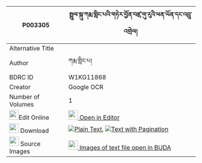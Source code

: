 |P003305|སྤྲུལ་སྐུ་ཀརྨ་གླིང་པའི་གཏེར་བྱོན་བཛྲ་གུ་རུའི་ཕན་ཡོན་དང་འབྲུ་འགྲེལ། 
| --- | --- 
|Alternative Title |
|Author| ཀརྨ་གླིང་པ།
|BDRC ID | W1KG11868
|Creator | Google OCR
|Number of Volumes| 1
|<img width="25" src="https://img.icons8.com/color/25/000000/edit-property.png">Edit Online| [<img width="25" src="https://avatars.githubusercontent.com/u/45091458?s=200&v=4"> Open in Editor](http://editor.openpecha.org/P003305)
|<img width="25" src="https://img.icons8.com/fluent/48/000000/download-2.png"/>  Download | [![](https://img.icons8.com/color/20/000000/txt.png)Plain Text](https://github.com/Openpecha/P003305/releases/download/v1/tulku_karma_lingpa_i_ter_jon_b_plain_P003305.zip), [![](https://img.icons8.com/color/20/000000/txt.png)Text with Pagination](https://github.com/Openpecha/P003305/releases/download/v1/tulku_karma_lingpa_i_ter_jon_b_pages_P003305.zip)
|<img width="25" src="https://img.icons8.com/plasticine/100/000000/pictures-folder.png"/>  Source Images | [<img width="25" src="https://library.bdrc.io/icons/BUDA-small.svg"> Images of text file open in BUDA](https://library.bdrc.io/show/bdr:W1KG11868)